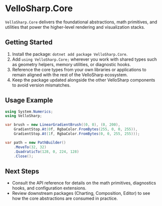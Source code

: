 # VelloSharp.Core

`VelloSharp.Core` delivers the foundational abstractions, math primitives, and utilities that power the higher-level rendering and visualization stacks.

## Getting Started

1. Install the package: `dotnet add package VelloSharp.Core`.
2. Add `using VelloSharp.Core;` wherever you work with shared types such as geometry helpers, memory utilities, or diagnostic hooks.
3. Reference the core types from your own libraries or applications to remain aligned with the rest of the VelloSharp ecosystem.
4. Keep the package updated alongside the other VelloSharp components to avoid version mismatches.

## Usage Example

```csharp
using System.Numerics;
using VelloSharp;

var brush = new LinearGradientBrush((0, 0), (0, 200),
    GradientStop.At(0f, RgbaColor.FromBytes(255, 0, 0, 255)),
    GradientStop.At(1f, RgbaColor.FromBytes(0, 0, 255, 255)));

var path = new PathBuilder()
    .MoveTo(32, 32)
    .QuadraticTo(128, 0, 224, 128)
    .Close();
```

## Next Steps

- Consult the API reference for details on the math primitives, diagnostics hooks, and configuration extensions.
- Review downstream packages (Charting, Composition, Editor) to see how the core abstractions are consumed in practice.

